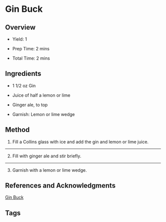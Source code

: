 # Gin Buck

## Overview

- Yield: 1

- Prep Time: 2 mins

- Total Time: 2 mins

## Ingredients

- 1 1/2 oz Gin

- Juice of half a lemon or lime

- Ginger ale, to top

- Garnish: Lemon or lime wedge


## Method

1. Fill a Collins glass with ice and add the gin and lemon or lime juice.
---
2. Fill with ginger ale and stir briefly.
---
3. Garnish with a lemon or lime wedge.


## References and Acknowledgments

[Gin Buck](http://liquor.com/recipes/gin-buck/)

## Tags


